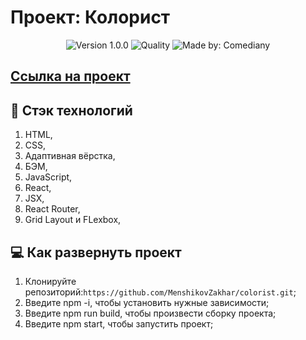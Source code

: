# Проект: Колорист
<p align="center">
    <img alt="Version 1.0.0" src="https://img.shields.io/badge/version-1.0.0-blue" />
    <img alt="Quality" src="https://img.shields.io/badge/status-release-orange.svg" >
    <img alt="Made by: Comediany" src="https://img.shields.io/badge/made%20by-MenshikovZakhar-blue" />
</p>

## [Ссылка на проект](https://menshikovzakhar.github.io/bathhouse-font/)

## :hammer: Стэк технологий
1. HTML,
2. CSS,
3. Адаптивная вёрстка,
4. БЭМ,
5. JavaScript,
6. React, 
7. JSX,
8. React Router,
9. Grid Layout и FLexbox,

## 💻 Как развернуть проект

1. Клонируйте репозиторий:`https://github.com/MenshikovZakhar/colorist.git`;
2. Введите npm -i, чтобы установить нужные зависимости;
3. Введите npm run build, чтобы произвести сборку проекта;
4. Введите npm start, чтобы запустить проект;
